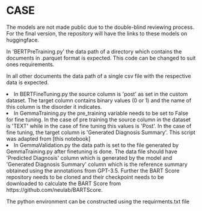 # CASE

The models are not made public due to the double-blind reviewing process. For the final version, the repository will have the links to these models on huggingface.

In 'BERTPreTraining.py' the data path of a directory which contains the documents in .parquet format is expected. This code can be changed to suit ones requirements.

In all other documents the data path of a single csv file with the respective data is expected.
<li> In BERTFineTuning.py the source column is 'post' as set in the custom dataset. The target column contains binary values (0 or 1) and the name of this column is the disorder it indicates.
<li> In GemmaTraining.py the pre_training variable needs to be set to False for fine tuning. In the case of pre training the source column in the dataset is 'TEXT' while in the case of fine tuning this values is 'Post'. In the case of fine tuning, the target column is 'Generated Diagnosis Summary'. This script was adapted from [this notebook]<https://colab.research.google.com/github/adithya-s-k/LLM-Alchemy-Chamber/blob/main/LLMs/Gemma/finetune-gemma.ipynb#scrollTo=axfonI_aMqMd>
<li> In GemmaValidation.py the data path is set to the file generated by GemmaTraining.py after finetuning is done. The data file should have 'Predicted Diagnosis' column which is generated by the model and 'Generated Diagnosis Summary' column which is the reference summary obtained using the annotations from GPT-3.5. Further the BART Score repository needs to be cloned and their checkpoint needs to be downloaded to calculate the BART Score from https://github.com/neulab/BARTScore.


The python environment can be constructed using the requirments.txt file
